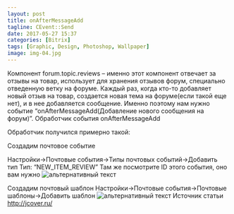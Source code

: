 ```yaml
---
layout: post
title: onAfterMessageAdd
tagline: CEvent::Send
date: 2017-05-27 15:37
categories: [Bitrix]
tags: [Graphic, Design, Photoshop, Wallpaper]
image: img-04.jpg
---
```

Компонент forum.topic.reviews – именно этот компонент отвечает за отзывы на товар, использует для хранения отзывов форум, специально отведенную ветку на форуме. Каждый раз, когда кто-то добавляет новый отзыв на товар, создается новая тема на форуме(если такой еще нет), и в нее добавляется сообщение. Именно поэтому нам нужно событие “onAfterMessageAdd(Добавление нового сообщения на форум)”.
Обработчик события onAfterMessageAdd

Обработчик получился примерно такой:
<script src="https://gist.github.com/atoms183/41a1b69fc0dc08aae3d7c1058f9b8a6c.js"></script>

Создадим почтовое событие

Настройки->Почтовые события->Типы почтовых событий->Добавить тип
Тип: “NEW_ITEM_REVIEW”
Там же посмотрите ID этого события, оно вам нужно
<img src="http://jcover.ru/wp-content/uploads/2012/12/eventtype1.png" alt="альтернативный текст">

Создадим почтовый шаблон
Настройки->Почтовые события->Почтовые шаблоны->Добавить шаблон
<img src="http://jcover.ru/wp-content/uploads/2012/12/mailtemplate.png" alt="альтернативный текст">
Источник статьи http://jcover.ru/
